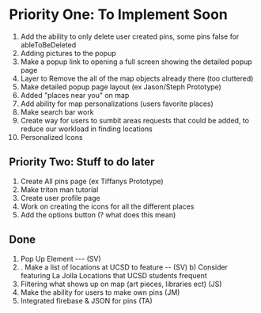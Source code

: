 <h1> Priority One: To Implement Soon </h1>

1. Add the ability to only delete user created pins, some pins false for ableToBeDeleted
1. Adding pictures to the popup
1. Make a popup link to opening a full screen  showing the detailed popup page
1. Layer to Remove the all of the map objects already there (too cluttered)
1. Make detailed popup page layout (ex Jason/Steph Prototype)
1. Added "places near you" on map 
1. Add ability for map personalizations (users favorite places)
1. Make search bar work
1. Create way for users to sumbit areas requests that could be added, to reduce our workload in finding locations
1. Personalized Icons

<h2> Priority Two: Stuff to do later </h2>

1. Create All pins page (ex Tiffanys Prototype)
1. Make triton man tutorial 
1. Create user profile page
1. Work on creating the icons for all the different places
1.  Add the options button (? what does this mean)

<h2> Done </h2>

1. Pop Up Element --- (SV)
1. . Make a list of locations at UCSD to feature -- (SV)
	b) Consider featuring La Jolla Locations that UCSD students frequent
1. Filtering what shows up on map (art pieces, libraries ect) (JS)
1. Make the ability for users to make own pins (JM)
1. Integrated firebase & JSON for pins (TA)